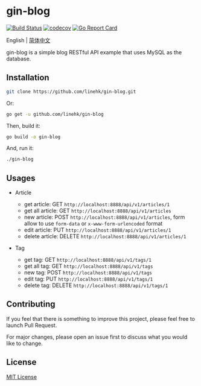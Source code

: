 # gin-blog

[![Build Status](https://travis-ci.org/linehk/gin-blog.svg?branch=master)](https://travis-ci.org/linehk/gin-blog)
[![codecov](https://codecov.io/gh/linehk/gin-blog/branch/master/graph/badge.svg)](https://codecov.io/gh/linehk/gin-blog)
[![Go Report Card](https://goreportcard.com/badge/github.com/linehk/gin-blog)](https://goreportcard.com/report/github.com/linehk/gin-blog)

English | [简体中文](./README.md "简体中文")

gin-blog is a simple blog RESTful API example that uses MySQL as the database.

## Installation

```bash
git clone https://github.com/linehk/gin-blog.git
```

Or:

```bash
go get -u github.com/linehk/gin-blog
```

Then, build it:

```bash
go build -o gin-blog
```

And, run it:

```bash
./gin-blog
```

## Usages

* Article
  * get article: GET `http://localhost:8888/api/v1/articles/1`
  * get all article: GET `http://localhost:8888/api/v1/articles`
  * new article: POST `http://localhost:8888/api/v1/articles`, form allow to use `form-data` or `x-www-form-urlencoded` format
  * edit article: PUT `http://localhost:8888/api/v1/articles/1`
  * delete article: DELETE `http://localhost:8888/api/v1/articles/1`

* Tag
  * get tag: GET `http://localhost:8888/api/v1/tags/1`
  * get all tag: GET `http://localhost:8888/api/v1/tags`
  * new tag: POST `http://localhost:8888/api/v1/tags`
  * edit tag: PUT `http://localhost:8888/api/v1/tags/1`
  * delete tag: DELETE `http://localhost:8888/api/v1/tags/1`

## Contributing

If you feel that there is something to improve this project, please feel free to launch Pull Request.

For major changes, please open an issue first to discuss what you would like to change.

## License

[MIT License](./LICENSE "MIT License")